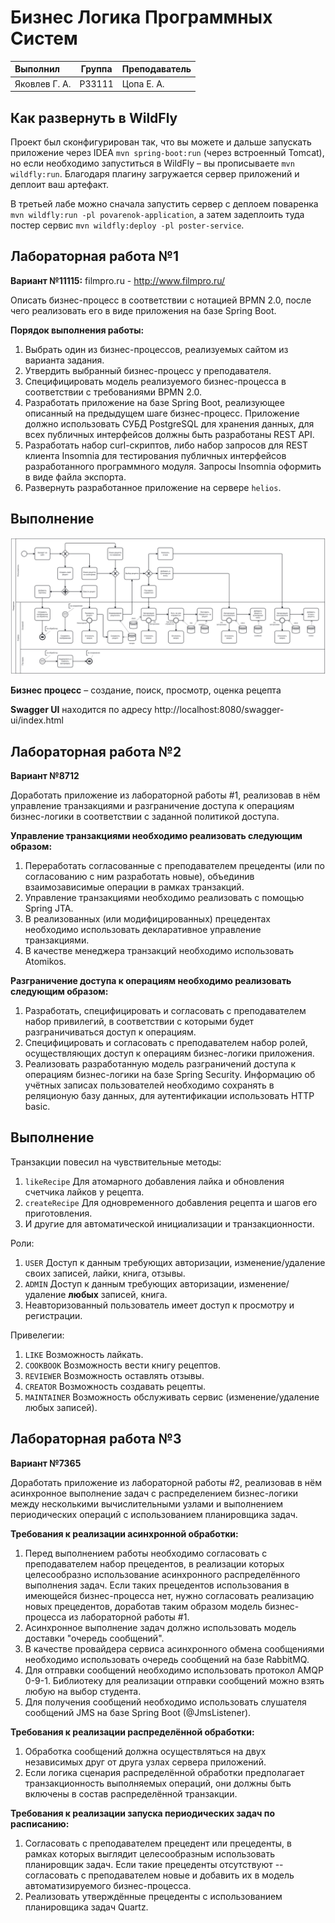 # Бизнес Логика Программных Систем

| Выполнил      | Группа | Преподаватель |
| :------------ | ------ | ------------- |
| Яковлев Г. А. | P33111 | Цопа Е. А.    |

## Как развернуть в WildFly

Проект был сконфигурирован так, что вы можете и дальше запускать приложение через IDEA `mvn spring-boot:run` (через встроенный Tomcat), но если необходимо запуститься в WildFly – вы прописываете `mvn wildfly:run`. Благодаря плагину загружается сервер приложений и деплоит ваш артефакт.

В третьей лабе можно сначала запустить сервер с деплоем поваренка `mvn wildfly:run -pl povarenok-application`, а затем задеплоить туда постер сервис `mvn wildfly:deploy -pl poster-service`.  

## Лабораторная работа №1

**Вариант №11115:** filmpro.ru - http://www.filmpro.ru/

Описать бизнес-процесс в соответствии с нотацией BPMN 2.0, после чего реализовать его в виде приложения на базе Spring Boot.

**Порядок выполнения работы:**

1. Выбрать один из бизнес-процессов, реализуемых сайтом из варианта задания.
2. Утвердить выбранный бизнес-процесс у преподавателя.
3. Специфицировать модель реализуемого бизнес-процесса в соответствии с требованиями BPMN 2.0.
4. Разработать приложение на базе Spring Boot, реализующее описанный на предыдущем шаге бизнес-процесс. Приложение должно использовать СУБД PostgreSQL для хранения данных, для всех публичных интерфейсов должны быть разработаны REST API.
5. Разработать набор curl-скриптов, либо набор запросов для REST клиента Insomnia для тестирования публичных интерфейсов разработанного программного модуля. Запросы Insomnia оформить в виде файла экспорта.
6. Развернуть разработанное приложение на сервере `helios`.

## Выполнение

![diagram](./docs/diagram.svg)

**Бизнес процесс** – создание, поиск, просмотр, оценка рецепта

**Swagger UI** находится по адресу http://localhost:8080/swagger-ui/index.html

## Лабораторная работа №2

**Вариант №8712**

Доработать приложение из лабораторной работы #1, реализовав в нём управление транзакциями и разграничение доступа к операциям бизнес-логики в соответствии с заданной политикой доступа.

**Управление транзакциями необходимо реализовать следующим образом:**

1. Переработать согласованные с преподавателем прецеденты (или по согласованию с ним разработать новые), объединив взаимозависимые операции в рамках транзакций.
2. Управление транзакциями необходимо реализовать с помощью Spring JTA.
3. В реализованных (или модифицированных) прецедентах необходимо использовать декларативное управление транзакциями.
4. В качестве менеджера транзакций необходимо использовать Atomikos.

**Разграничение доступа к операциям необходимо реализовать следующим образом:**

1. Разработать, специфицировать и согласовать с преподавателем набор привилегий, в соответствии с которыми будет разграничиваться доступ к операциям.
2. Специфицировать и согласовать с преподавателем набор ролей, осуществляющих доступ к операциям бизнес-логики приложения.
3. Реализовать разработанную модель разграничений доступа к операциям бизнес-логики на базе Spring Security. Информацию об учётных записах пользователей необходимо сохранять в реляционую базу данных, для аутентификации использовать HTTP basic.

## Выполнение

Транзакции повесил на чувствительные методы:

1. `likeRecipe` Для атомарного добавления лайка и обновления счетчика лайков у рецепта.
2. `createRecipe` Для одновременного добавления рецепта и шагов его приготовления.
3. И другие для автоматической инициализации и транзакционности.

Роли:

1. `USER` Доступ к данным требующих авторизации, изменение/удаление своих записей, лайки, книга, отзывы.
2. `ADMIN` Доступ к данным требующих авторизации, изменение/удаление **любых** записей, книга.
3. Неавторизованный пользователь имеет доступ к просмотру и регистрации.

Привелегии:

1. `LIKE` Возможность лайкать.
2. `COOKBOOK` Возможность вести книгу рецептов.
3. `REVIEWER` Возможность оставлять отзывы.
4. `CREATOR` Возможность создавать рецепты.
5. `MAINTAINER` Возможность обслуживать сервис (изменение/удаление любых записей).

## Лабораторная работа №3

**Вариант №7365**

Доработать приложение из лабораторной работы #2, реализовав в нём асинхронное выполнение задач с распределением бизнес-логики между несколькими вычислительными узлами и выполнением периодических операций с использованием планировщика задач.

**Требования к реализации асинхронной обработки:**

1. Перед выполнением работы необходимо согласовать с преподавателем набор прецедентов, в реализации которых целесообразно использование асинхронного распределённого выполнения задач. Если таких прецедентов использования в имеющейся бизнес-процесса нет, нужно согласовать реализацию новых прецедентов, доработав таким образом модель бизнес-процесса из лабораторной работы #1.
2. Асинхронное выполнение задач должно использовать модель доставки "очередь сообщений".
3. В качестве провайдера сервиса асинхронного обмена сообщениями необходимо использовать очередь сообщений на базе RabbitMQ.
4. Для отправки сообщений необходимо использовать протокол AMQP 0-9-1. Библиотеку для реализации отправки сообщений можно взять любую на выбор студента.
5. Для получения сообщений необходимо использовать слушателя сообщений JMS на базе Spring Boot (@JmsListener).

**Требования к реализации распределённой обработки:**

1. Обработка сообщений должна осуществляться на двух независимых друг от друга узлах сервера приложений.
2. Если логика сценария распределённой обработки предполагает транзакционность выполняемых операций, они должны быть включены в состав распределённой транзакции.

**Требования к реализации запуска периодических задач по расписанию:**

1. Согласовать с преподавателем прецедент или прецеденты, в рамках которых выглядит целесообразным использовать планировщик задач. Если такие прецеденты отсутствуют -- согласовать с преподавателем новые и добавить их в модель автоматизируемого бизнес-процесса.
2. Реализовать утверждённые прецеденты с использованием планировщика задач Quartz.

